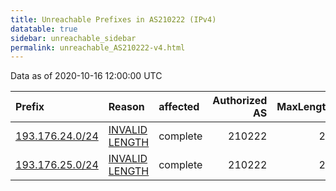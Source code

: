 ```yaml
---
title: Unreachable Prefixes in AS210222 (IPv4)
datatable: true
sidebar: unreachable_sidebar
permalink: unreachable_AS210222-v4.html
---
```


Data as of 2020-10-16 12:00:00 UTC


<div class="datatable-begin"></div>

| Prefix                                                   | Reason                                                                                                     | affected   |   Authorized AS |   MaxLength | Anchor                                         |   unreachable /24s |
|:---------------------------------------------------------|:-----------------------------------------------------------------------------------------------------------|:-----------|----------------:|------------:|:-----------------------------------------------|-------------------:|
| [193.176.24.0/24](https://stat.ripe.net/193.176.24.0/24) | [INVALID LENGTH](https://rpki-validator.ripe.net/announcement-preview?asn=AS210222&prefix=193.176.24.0/24) | complete   |          210222 |          22 | [RIPE](unreachable_RIPE_NCC_RPKI_Root-v4.html) |                  1 |
| [193.176.25.0/24](https://stat.ripe.net/193.176.25.0/24) | [INVALID LENGTH](https://rpki-validator.ripe.net/announcement-preview?asn=AS210222&prefix=193.176.25.0/24) | complete   |          210222 |          22 | [RIPE](unreachable_RIPE_NCC_RPKI_Root-v4.html) |                  1 |

<div class="datatable-end"></div>